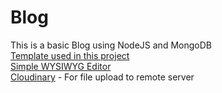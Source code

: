 # Blog  
  
This is a basic Blog using NodeJS and MongoDB  
[Template used in this project](https://startbootstrap.com/themes/clean-blog)  
[Simple WYSIWYG Editor](https://summernote.org/)  
[Cloudinary](https://cloudinary.com/) - For file upload to remote server  
  
